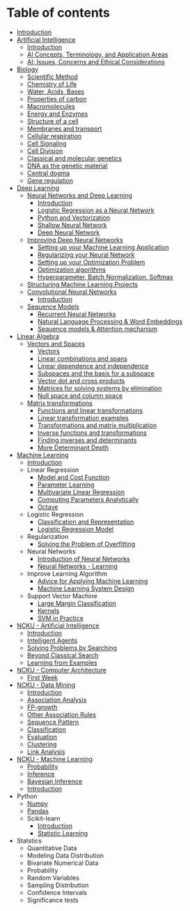 # Table of contents

* [Introduction](README.md)
* [Artificial Intelligence](artificial-intelligence/README.md)
  * [Introduction](artificial-intelligence/introduction.md)
  * [AI Concepts, Terminology, and Application Areas](artificial-intelligence/concepts.md)
  * [AI: Issues, Concerns and Ethical Considerations](artificial-intelligence/issues.md)
* [Biology](biology/README.md)
  * [Scientific Method](biology/scientific_method.md)
  * [Chemistry of Life](biology/chemistry_of_life.md)
  * [Water, Acids, Bases](biology/water_acid_base.md)
  * [Properties of carbon](biology/properties_of_carbon.md)
  * [Macromolecules](biology/macromolecules.md)
  * [Energy and Enzymes](biology/energy_and_enzymes.md)
  * [Structure of a cell](biology/strucutre_of_a_cell.md)
  * [Membranes and transport](biology/membrane_transport.md)
  * [Cellular respiration](biology/cellular_respiration.md)
  * [Cell Signaling](biology/cell_signaling.md)
  * [Cell Division](biology/cell_division.md)
  * [Classical and molecular genetics](biology/classical_and_molecular_genetics.md)
  * [DNA as the genetic material](biology/dna_as_the_genetic_meterial.md)
  * [Central dogma](biology/central_dogma.md)
  * [Gene regulation](biology/gene_regulation.md)
* [Deep Learning](deep-learning/README.md)
  * [Neural Networks and Deep Learning](deep-learning/neural-network-and-deep-learning/README.md)
    * [Introduction](deep-learning/neural-network-and-deep-learning/introduction.md)
    * [Logistic Regression as a Neural Network](deep-learning/neural-network-and-deep-learning/logistic_regression_as_nn.md)
    * [Python and Vectorization](deep-learning/neural-network-and-deep-learning/python_vectorization.md)
    * [Shallow Neural Network](deep-learning/neural-network-and-deep-learning/shallow_neural_network.md)
    * [Deep Neural Network](deep-learning/neural-network-and-deep-learning/deep_neural_network.md)
  * [Improving Deep Neural Networks](deep-learning/improving-deep-neural-networks/README.md)
    * [Setting up your Machine Learning Application](deep-learning/improving-deep-neural-networks/settings.md)
    * [Regularizing your Neural Network](deep-learning/improving-deep-neural-networks/regularization.md)
    * [Setting up your Optimization Problem](deep-learning/improving-deep-neural-networks/optimization.md)
    * [Optimization algorithms](deep-learning/improving-deep-neural-networks/optimization_algorithm.md)
    * [Hyperparameter, Batch Normalization, Softmax](deep-learning/improving-deep-neural-networks/hyperparams_batch_softmax.md)
  * [Structuring Machine Learning Projects](deep-learning/structuring-machine-learning-projects/README.md)
  * [Convolutional Neural Networks](deep-learning/convolutional-neural-networks/README.md)
    * [Introduction](deep-learning/convolutional-neural-networks/introduction.md)
  * [Sequence Models](deep-learning/sequence-models/README.md)
    * [Recurrent Neural Networks](deep-learning/sequence-models/rnn.md)
    * [Natural Language Processing & Word Embeddings](deep-learning/sequence-models/nlp_word_embedding.md)
    * [Sequence models & Attention mechanism](deep-learning/sequence-models/sequence_models_attention.md)
* [Linear Algebra](linear-algebra/README.md)
  * [Vectors and Spaces](linear-algebra/vectors-and-spaces/README.md)
    * [Vectors](linear-algebra/vectors-and-spaces/vectors.md)
    * [Linear combinations and spans](linear-algebra/vectors-and-spaces/linear-combinations-and-spans.md)
    * [Linear dependence and independence](linear-algebra/vectors-and-spaces/linear-dependence-and-independence.md)
    * [Subspaces and the basis for a subspace](linear-algebra/vectors-and-spaces/subspaces-and-basis.md)
    * [Vector dot and cross products](linear-algebra/vectors-and-spaces/vector-dot-cross-products.md)
    * [Matrices for solving systems by elimination](linear-algebra/vectors-and-spaces/matrics-for-solving-systems.md)
    * [Null space and column space](linear-algebra/vectors-and-spaces/null-space-and-column-space.md)
  * [Matrix transformations](linear-algebra/matrix-transformations/README.md)
    * [Functions and linear transformations](linear-algebra/matrix-transformations/functions-and-linear-transformations.md)
    * [Linear transformation examples](linear-algebra/matrix-transformations/linear-transformation-examples.md)
    * [Transformations and matrix multiplication](linear-algebra/matrix-transformations/transformations-and-matrix-multiplication.md)
    * [Inverse functions and transformations](linear-algebra/matrix-transformations/inverse-functions-and-transformations.md)
    * [Finding inverses and determinants](linear-algebra/matrix-transformations/finding-inverses-and-determinants.md)
    * [More Determinant Depth](linear-algebra/matrix-transformations/more-determinant-depth.md)
* [Machine Learning](machine-learning/README.md)
  * [Introduction](machine-learning/introduction.md)
  * Linear Regression
    * [Model and Cost Function](machine-learning/linear-regression/model.md)
    * [Parameter Learning](machine-learning/linear-regression/parameter_learning.md)
    * [Multivariate Linear Regression](machine-learning/linear-regression/multivariate_linear_regression.md)
    * [Computing Parameters Analytically](machine-learning/linear-regression/normal_equation.md)
    * [Octave](machine-learning/linear-regression/octave.md)
  * Logistic Regression
    * [Classification and Representation](machine-learning/logistic-regression/classification_representation.md)
    * [Logistic Regression Model](machine-learning/logistic-regression/logistic_regression_model.md)
  * Regularization
    * [Solving the Problem of Overfitting](machine-learning/regularization/overfitting_problem.md)
  * Neural Networks
    * [Introduction of Neural Networks](machine-learning/neural_networks/introduction_of_neural_networks.md)
    * [Neural Networks - Learning](machine-learning/neural_networks/neural_networks_learning.md)
  * Improve Learning Algorithm
    * [Advice for Applying Machine Learning](machine-learning/improve_learning_algorithm/advice_for_applying_machine_learning.md)
    * [Machine Learning System Design](machine-learning/improve_learning_algorithm/machine_learning_system_design.md)
  * Support Vector Machine
    * [Large Margin Classification](machine-learning/support_vector_machine/large_margin_classification.md)
    * [Kernels](machine-learning/support_vector_machine/kernels.md)
    * [SVM in Practice](machine-learning/support_vector_machine/svm_practice.md)
* [NCKU - Artificial Intelligence](ncku-artificial-intelligence/README.md)
  * [Introduction](ncku-artificial-intelligence/introduction.md)
  * [Intelligent Agents](ncku-artificial-intelligence/intelligent_agents.md)
  * [Solving Problems by Searching](ncku-artificial-intelligence/solving_problems_by_searching.md)
  * [Beyond Classical Search](ncku-artificial-intelligence/beyond_classical_search.md)
  * [Learning from Examples](ncku-artificial-intelligence/learning_from_examples.md)
* [NCKU - Computer Architecture](ncku-computer-architecture/README.md)
  * [First Week](ncku-computer-architecture/first_week.md)
* [NCKU - Data Mining](ncku-data-mining/README.md)
  * [Introduction](ncku-data-mining/introduction.md)
  * [Association Analysis](ncku-data-mining/association_analysis.md)
  * [FP-growth](ncku-data-mining/fp_growth.md)
  * [Other Association Rules](ncku-data-mining/other_association_rules.md)
  * [Sequence Pattern](ncku-data-mining/sequence_pattern.md)
  * [Classification](ncku-data-mining/classification.md)
  * [Evaluation](ncku-data-mining/evaluation.md)
  * [Clustering](ncku-data-mining/clustering.md)
  * [Link Analysis](ncku-data-mining/link_analysis.md)
* [NCKU - Machine Learning](ncku-machine-learning/README.md)
  * [Probability](ncku-machine-learning/probability.md)
  * [Inference](ncku-machine-learning/inference.md)
  * [Bayesian Inference](ncku-machine-learning/bayesian_inference.md)
  * [Introduction](ncku-machine-learning/introduction.md)
* Python
  * [Numpy](python/numpy.md)
  * [Pandas](python/pandas.md)
  * Scikit-learn
    * [Introduction](python/scikit_learn/introduction.md)
    * [Statistic Learning](python/scikit_learn/statistic_learning.md)
* Statstics
  * Quantitative Data
  * Modeling Data Distribution
  * Bivariate Numerical Data
  * Probability
  * Random Variables
  * Sampling Distribution
  * Confidence Intervals
  * Significance tests




